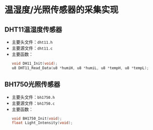 # 温湿度/光照传感器的采集实现

## DHT11温湿度传感器

- 主要头文件：`dht11.h`
- 主要源文件：`dht11.c`
- 主要函数：
  ```c
  void DH11_Init(void);
  u8 DHT11_Read_Data(u8 *humiH, u8 *humiL, u8 *tempH, u8 *tempL);
  ```

## BH1750光照传感器

- 主要头文件：`bh1750.h`
- 主要源文件：`bh1750.c`
- 主要函数：
  ```c
  void BH1750_Init(void);
  float Light_Intensity(void);
  ```